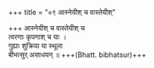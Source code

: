 +++
title = "०९ आस्नेयीश् च वास्तेयीश्"

+++
आस्नेयीश् च वास्तेयीश् च  
त्वरणाः कृपणाश् च याः ।  
गुह्याः शुक्रिया या स्थूला  
बीभत्सुर् असाधयन् ॥ +++(Bhatt. bibhatsur)+++